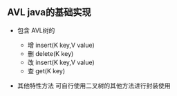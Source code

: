## AVL java的基础实现

* 包含 AVL树的
    * 增 insert(K key,V value)
    * 删 delete(K key)
    * 改 insert(K key,V value)
    * 查 get(K key)
    
* 其他特性方法 可自行使用二叉树的其他方法进行封装使用
